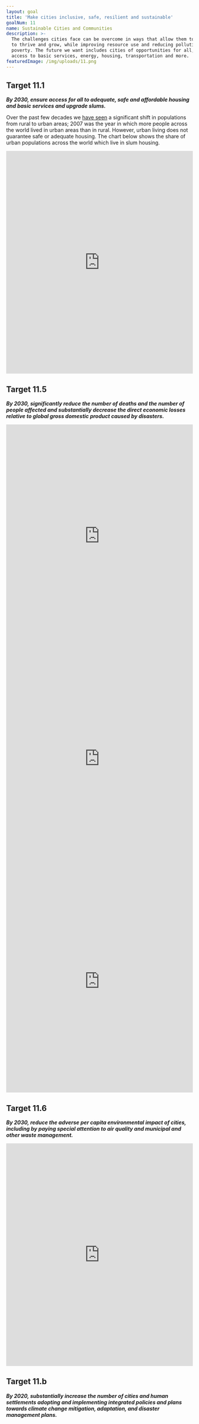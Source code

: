 ```yaml
---
layout: goal
title: 'Make cities inclusive, safe, resilient and sustainable'
goalNum: 11
name: Sustainable Cities and Communities
description: >-
  The challenges cities face can be overcome in ways that allow them to continue
  to thrive and grow, while improving resource use and reducing pollution and
  poverty. The future we want includes cities of opportunities for all, with
  access to basic services, energy, housing, transportation and more.
featuredImage: /img/uploads/11.png
---
```

## **Target 11.1**

_**By 2030, ensure access for all to adequate, safe and affordable housing and basic services and upgrade slums.**_

Over the past few decades we [have seen](https://ourworldindata.org/grapher/urban-and-rural-population) a significant shift in populations from rural to urban areas; 2007 was the year in which more people across the world lived in urban areas than in rural. However, urban living does not guarantee safe or adequate housing. The chart below shows the share of urban populations across the world which live in slum housing.

<iframe src="https://ourworldindata.org/grapher/share-of-urban-population-living-in-slums" style="width: 100%; height: 600px; border: 0px none;"></iframe>

## 

## Target 11.5

_**By 2030, significantly reduce the number of deaths and the number of people affected and substantially decrease the direct economic losses relative to global gross domestic product caused by disasters.**_

<iframe src="https://owid.cloud/grapher/natural-disaster-deaths-ihme" style="width: 100%; height: 600px; border: 0px none;"></iframe><iframe src="https://ourworldindata.org/grapher/death-rates-from-disasters?tab=chart" style="width: 100%; height: 600px; border: 0px none;"></iframe>

<iframe src="https://ourworldindata.org/grapher/internally-displaced-persons-from-disasters" style="width: 100%; height: 600px; border: 0px none;"></iframe>

## Target 11.6

_**By 2030, reduce the adverse per capita environmental impact of cities, including by paying special attention to air quality and municipal and other waste management.**_

<iframe src="https://ourworldindata.org/grapher/PM25-air-pollution" style="width: 100%; height: 600px; border: 0px none;"></iframe>

## Target 11.b

**_By 2020, substantially increase the number of cities and human settlements adopting and implementing integrated policies and plans towards climate change mitigation, adaptation, and disaster management plans._**
